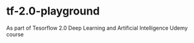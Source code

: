 # tf-2.0-playground
As part of Tesorflow 2.0 Deep Learning and Artificial Intelligence Udemy course
